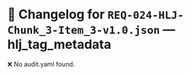 # 📝 Changelog for `REQ-024-HLJ-Chunk_3-Item_3-v1.0.json` — **hlj_tag_metadata**

❌ No audit.yaml found.
